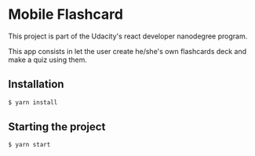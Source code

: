 # Mobile Flashcard

This project is part of the Udacity's react developer nanodegree program.

This app consists in let the user create he/she's own flashcards deck and make a quiz using them.

## Installation

```sh
$ yarn install
```

## Starting the project

```sh
$ yarn start
```

